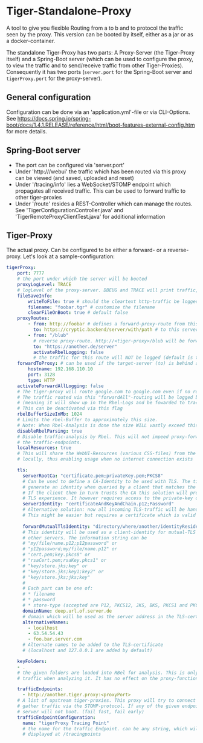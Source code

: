 # Tiger-Standalone-Proxy

A tool to give you flexible Routing from a to b and to protocol the traffic seen by the proxy.
This version can be booted by itself, either as a jar or as a docker-container.

The standalone Tiger-Proxy has two parts: A Proxy-Server (the Tiger-Proxy itself) and a 
Spring-Boot server (which can be used to configure the proxy, to view the traffic and to
send/receive traffic from other Tiger-Proxies). Consequently it has two ports 
(`server.port` for the Spring-Boot server and `tigerProxy.port` for the proxy-server).

## General configuration

Configuration can be done via an 'application.yml'-file or via CLI-Options.
See https://docs.spring.io/spring-boot/docs/1.4.1.RELEASE/reference/html/boot-features-external-config.htm
for more details.

## Spring-Boot server

* The port can be configured via 'server.port'
* Under 'http://<server>/webui' the traffic which has been routed via this proxy can be viewed (and saved, uploaded and reset)
* Under '/tracing/info' lies a WebSocket/STOMP endpoint which propagates all received traffic. 
This can be used to forward traffic to other tiger-proxies
* Under '/route' resides a REST-Controller which can manage the routes. 
See 'TigerConfigurationController.java' and 'TigerRemoteProxyClientTest.java' for additional information

## Tiger-Proxy

The actual proxy. Can be configured to be either a forward- or a reverse-proxy.
Let's look at a sample-configuration:

```YAML
tigerProxy:
    port: 7777 
    # the port under which the server will be booted
    proxyLogLevel: TRACE
    # logLevel of the proxy-server. DBEUG and TRACE will print traffic, so use with care!
    fileSaveInfo:
        writeToFile: true # should the cleartext http-traffic be logged to a file?
        filename: "foobar.tgr" # customize the filename
        clearFileOnBoot: true # default false
    proxyRoutes:
        - from: http://foobar # defines a forward-proxy-route from this server...
          to: https://cryptic.backend/server/with/path # to this server
        - from: "/blub" 
          # reverse proxy-route. http://<tiger-proxy>/blub will be forwarded
          to: "https://another.de/server"
          activateRbelLogging: false 
          # the traffic for this route will NOT be logged (default is true)
    forwardToProxy: # can be used if the target-server (to) is behind another proxy
        hostname: 192.168.110.10
        port: 3128
        type: HTTP
    activateForwardAllLogging: false
    # The tiger-proxy will route google.com to google.com even if no route is set.
    # The traffic routed via this "forwardAll"-routing will be logged by default
    # (meaning it will show up in the Rbel-Logs and be fowarded to tracing-clients)
    # This can be deactivated via this flag
    rbelBufferSizeInMb: 1024 
    # Limits the rbel-Buffer to approximately this size.
    # Note: When Rbel-Analysis is done the size WILL vastly exceed this limit!
    disableRbelParsing: true 
    # Disable traffic-analysis by Rbel. This will not impeed proxy-forwarding nor
    # the traffic-endpoints.
    localResources: true
    # This will share the WebUI-Resources (various CSS-files) from the tiger-proxy 
    # locally, thus enabling usage when no internet connection exists

    tls:
      serverRootCa: "certificate.pem;privateKey.pem;PKCS8"
      # Can be used to define a CA-Identity to be used with TLS. The tiger-proxy will
      # generate an identity when queried by a client that matches the configured route.
      # If the client then in turn trusts the CA this solution will provide you with a seamless
      # TLS experience. It however requires access to the private-key of a trusted CA.
      serverIdentity: "certificateAndKeyAndChain.p12;Password"
      # Alternative solution: now all incoming TLS-traffic will be handled using this identity.
      # This might be easier but requires a certificate which is valid for the configured routes
  
      forwardMutualTlsIdentity: "directory/where/another/identityResides.jks;changeit;JKS"
      # This identity will be used as a client-identity for mutual-TLS when forwarding to
      # other servers. The information string can be
      # "my/file/name.p12;p12password" or
      # "p12password;my/file/name.p12" or
      # "cert.pem;key.pkcs8" or
      # "rsaCert.pem;rsaKey.pkcs1" or
      # "key/store.jks;key" or
      # "key/store.jks;key1;key2" or
      # "key/store.jks;jks;key"
      # 
      # Each part can be one of:
      # * filename
      # * password
      # * store-type (accepted are P12, PKCS12, JKS, BKS, PKCS1 and PKCS8)
      domainName: deep.url.of.server.de
      # domain which will be used as the server address in the TLS-certificate
      alternativeNames:
        - localhost
        - 63.54.54.43
        - foo.bar.server.com
      # Alternate names to be added to the TLS-certificate 
      # (localhost and 127.0.0.1 are added by default)

    keyFolders:
    - .
    # the given folders are loaded into RBel for analysis. This is only necessary to decrypt 
    # traffic when analyzing it. It has no effect on the proxy-functions themselves.

    trafficEndpoints:
      - http://another.tiger.proxy:<proxyPort>
    # A list of upstream tiger-proxies. This proxy will try to connect to all given sources to
    # gather traffic via the STOMP-protocol. If any of the given endpoints are not accesible the
    # server will not boot. (fail fast, fail early)
    trafficEndpointConfiguration:
      name: "tigerProxy Tracing Point"
      # the name for the traffic Endpoint. can be any string, which will be
      # displayed at /tracingpoints
```
